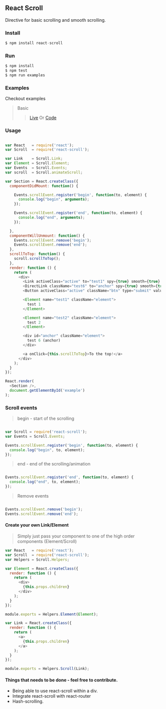 ## React Scroll

Directive for basic scrolling and smooth scrolling.

### Install
```js
$ npm install react-scroll
```

### Run
```js
$ npm install
$ npm test
$ npm run examples
```

### Examples
Checkout examples
> Basic
>> [Live](http://fisshy.github.io/react-scroll-example/basic/index.html)
>> Or
>> [Code](https://github.com/fisshy/react-scroll/blob/master/examples/basic/app.js)

### Usage
```js

var React   = require('react');
var Scroll  = require('react-scroll'); 

var Link    = Scroll.Link;
var Element = Scroll.Element;
var Events  = Scroll.Events;
var scroll  = Scroll.animateScroll;

var Section = React.createClass({
  componentDidMount: function() {

    Events.scrollEvent.register('begin', function(to, element) {
      console.log("begin", arguments);
    });

    Events.scrollEvent.register('end', function(to, element) {
      console.log("end", arguments);
    });

  },
  componentWillUnmount: function() {
    Events.scrollEvent.remove('begin');
    Events.scrollEvent.remove('end');
  },
  scrollToTop: function() {
    scroll.scrollToTop();
  },
  render: function () {
  	return (
      <div>
        <Link activeClass="active" to="test1" spy={true} smooth={true} offset={50} duration={500} >Test 1</Link>
        <DirectLink className="test6" to="anchor" spy={true} smooth={true} duration={500}>Test 6 (anchor)</DirectLink>
        <Button activeClass="active" className="btn" type="submit" value="Test 2" to="test2" spy={true} smooth={true} offset={50} duration={500} >Test 2</Button>

        <Element name="test1" className="element">
          test 1
        </Element>

        <Element name="test2" className="element">
          test 2
        </Element>

        <div id="anchor" className="element">
          test 6 (anchor)
        </div>

        <a onClick={this.scrollToTop}>To the top!</a>
      </div>
	);
  }
});

React.render(
  <Section />,
  document.getElementById('example')
);

```

### Scroll events

> begin - start of the scrolling

```js

var Scroll = require('react-scroll'); 
var Events = Scroll.Events;

Events.scrollEvent.register('begin', function(to, element) {
  console.log("begin", to, element);
});

```

> end - end of the scrolling/animation

```js

Events.scrollEvent.register('end', function(to, element) {
  console.log("end", to, element);
});

```


> Remove events

```js 

Events.scrollEvent.remove('begin');
Events.scrollEvent.remove('end');

```


#### Create your own Link/Element
> Simply just pass your component to one of the high order components (Element/Scroll)

```js
var React   = require('react');
var Scroll  = require('react-scroll'); 
var Helpers = Scroll.Helpers;

var Element = React.createClass({
  render: function () {
    return (
      <div>
        {this.props.children}
      </div>
    );
  }
});

module.exports = Helpers.Element(Element);

var Link = React.createClass({
  render: function () {
    return (
      <a>
        {this.props.children}
      </a>
    );
  }
});

module.exports = Helpers.Scroll(Link);

```

#### Things that needs to be done - feel free to contribute.
- Being able to use react-scroll within a div.
- Integrate react-scroll with react-router
- Hash-scrolling.

